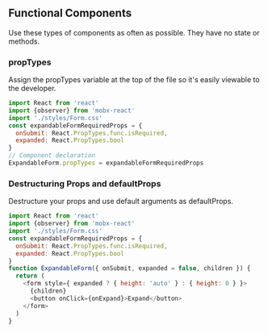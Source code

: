 ## Functional Components

Use these types of components as often as possible. They have no state or methods.

### propTypes

Assign the propTypes variable at the top of the file so it's easily viewable to the developer.

```js
import React from 'react'
import {observer} from 'mobx-react'
import './styles/Form.css'
const expandableFormRequiredProps = {
  onSubmit: React.PropTypes.func.isRequired,
  expanded: React.PropTypes.bool
}
// Component declaration
ExpandableForm.propTypes = expandableFormRequiredProps
```

### Destructuring Props and defaultProps

Destructure your props and use default arguments as defaultProps.

```js
import React from 'react'
import {observer} from 'mobx-react'
import './styles/Form.css'
const expandableFormRequiredProps = {
  onSubmit: React.PropTypes.func.isRequired,
  expanded: React.PropTypes.bool
}
function ExpandableForm({ onSubmit, expanded = false, children }) {
  return (
    <form style={ expanded ? { height: 'auto' } : { height: 0 } }>
      {children}
      <button onClick={onExpand}>Expand</button>
    </form>
  )
}
```

## 




